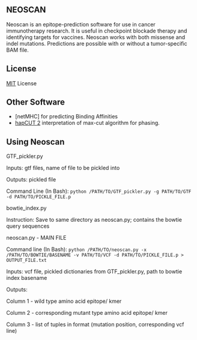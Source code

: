 NEOSCAN
-----
Neoscan is an epitope-prediction software for use in cancer immunotherapy research. It is useful in checkpoint blockade therapy
and identifying targets for vaccines. Neoscan works with both missense and indel mutations. Predictions are possible with or without a
tumor-specific BAM file.

License
-----
[MIT](http://choosealicense.com/licenses/mit/) License

Other Software
-----
* [netMHC]  for predicting Binding Affinities
* [hapCUT 2] interpretation of max-cut algorithm for phasing.

[hapCUT 2]: https://github.com/vibansal/HapCUT2

Using Neoscan
-----

GTF_pickler.py

Inputs: gtf files, name of file to be pickled into

Outputs: pickled file

Command Line (In Bash): ```python /PATH/TO/GTF_pickler.py -g PATH/TO/GTF -d PATH/TO/PICKLE_FILE.p```


bowtie_index.py

Instruction: Save to same directory as neoscan.py; contains the bowtie query sequences


neoscan.py - MAIN FILE

Command line (In Bash): ```python /PATH/TO/neoscan.py -x /PATH/TO/BOWTIE/BASENAME -v PATH/TO/VCF -d PATH/TO/PICKLE_FILE.p > OUTPUT_FILE.txt```

Inputs: vcf file, pickled dictionaries from GTF_pickler.py, path to bowtie index basename

Outputs:

  Column 1 - wild type amino acid epitope/ kmer
  
  Column 2 - corresponding mutant type amino acid epitope/ kmer
  
  Column 3 - list of tuples in format (mutation position, corresponding vcf line)
